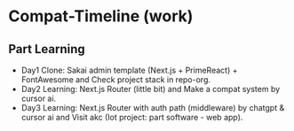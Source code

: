 # Compat-Timeline (work)

## Part Learning
- Day1 Clone: Sakai admin template (Next.js + PrimeReact) + FontAwesome and Check project stack in repo-org.
- Day2 Learning: Next.js Router (little bit) and Make a compat system by cursor ai.
- Day3 Learning: Next.js Router with auth path (middleware) by chatgpt & cursor ai and Visit akc (Iot project: part software - web app).
